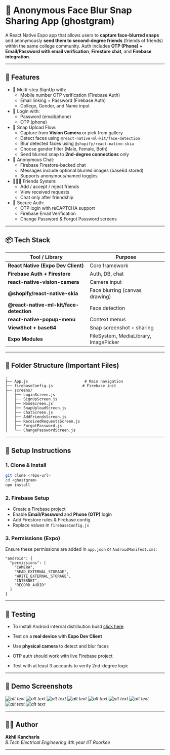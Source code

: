 
# 📸 Anonymous Face Blur Snap Sharing App (ghostgram)

A React Native Expo app that allows users to **capture face-blurred snaps** and anonymously **send them to second-degree friends** (friends of friends) within the same college community. Auth includes **OTP (Phone) + Email/Password with email verification**, **Firestore chat**, and **Firebase integration**.

---

## 🚀 Features

- 🔐 Multi-step SignUp with:
  - Mobile number OTP verification (Firebase Auth)
  - Email linking + Password (Firebase Auth)
  - College, Gender, and Name input
- 🔁 Login with:
  - Password (email/phone)
  - OTP (phone)
- 🤳 Snap Upload Flow:
  - Capture from **Vision Camera** or pick from gallery
  - Detect faces using `@react-native-ml-kit/face-detection`
  - Blur detected faces using `@shopify/react-native-skia`
  - Choose gender filter (Male, Female, Both)
  - Send blurred snap to **2nd-degree connections** only
- 💬 Anonymous Chat:
  - Firebase Firestore-backed chat
  - Messages include optional blurred images (base64 stored)
  - Supports anonymous/named toggles
- 🧑‍🤝‍🧑 Friends System:
  - Add / accept / reject friends
  - View received requests
  - Chat only after friendship
- 🔐 Secure Auth:
  - OTP login with reCAPTCHA support
  - Firebase Email Verification
  - Change Password & Forgot Password screens

---

## 📦 Tech Stack

| Tool / Library | Purpose |
|----------------|---------|
| **React Native (Expo Dev Client)** | Core framework |
| **Firebase Auth + Firestore** | Auth, DB, chat |
| **react-native-vision-camera** | Camera input |
| **@shopify/react-native-skia** | Face blurring (canvas drawing) |
| **@react-native-ml-kit/face-detection** | Face detection |
| **react-native-popup-menu** | Context menus |
| **ViewShot + base64** | Snap screenshot + sharing |
| **Expo Modules** | FileSystem, MediaLibrary, ImagePicker |

---

## 📂 Folder Structure (Important Files)

```
.
├── App.js                         # Main navigation
├── firebaseConfig.js             # Firebase init
├── screens/
│   ├── LoginScreen.js
│   ├── SignUpScreen.js
│   ├── HomeScreen.js
│   ├── SnapUploadScreen.js
│   ├── ChatScreen.js
│   ├── AddFriendsScreen.js
│   ├── ReceivedRequestsScreen.js
│   ├── ForgotPassword.js
│   └── ChangePasswordScreen.js
```

---

## 🔧 Setup Instructions

### 1. Clone & Install

```bash
git clone <repo-url>
cd <ghostgram>
npm install
```

### 2. Firebase Setup

- Create a Firebase project
- Enable **Email/Password** and **Phone (OTP)** login
- Add Firestore rules & Firebase config
- Replace values in `firebaseConfig.js`

### 3. Permissions (Expo)

Ensure these permissions are added in `app.json` or `AndroidManifest.xml`:

```jsonc
"android": {
  "permissions": [
    "CAMERA",
    "READ_EXTERNAL_STORAGE",
    "WRITE_EXTERNAL_STORAGE",
    "INTERNET",
    "RECORD_AUDIO"
  ]
}
```

---

## 🧪 Testing

- To install Android internal distribution build [click here](https://expo.dev/accounts/akhil_28_11/projects/ghostgram/builds/f7d28900-fd71-4a13-b0eb-6405564699f1)

- Test on a **real device** with **Expo Dev Client**
- Use **physical camera** to detect and blur faces
- OTP auth should work with live Firebase project
- Test with at least 3 accounts to verify 2nd-degree logic


---

## 📸 Demo Screenshots

_![alt text](demo/demoimg1.jpg)_
_![alt text](demo/demoimg2.jpg)_
_![alt text](demo/demoimg3.jpg)_
_![alt text](demo/demoimg4.jpg)_
_![alt text](demo/demoimg5.jpg)_
_![alt text](demo/demoimg6.jpg)_
_![alt text](demo/demoimg7.jpg)_
_![alt text](demo/demoimg8.jpg)_
_![alt text](demo/demoimg9.jpg)_

---

## 🧑‍💻 Author

**Akhil Kancharla**  
_B.Tech Electrical Engineering 4th year_
_IIT Roorkee_

---
